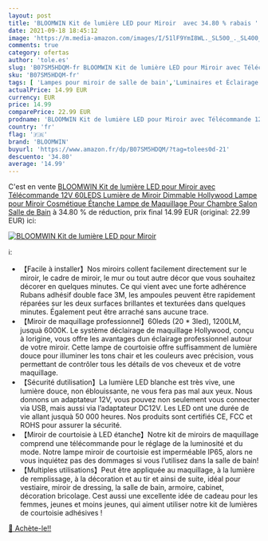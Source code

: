 ```yaml
---
layout: post
title: 'BLOOMWIN Kit de lumière LED pour Miroir  avec 34.80 % rabais '
date: 2021-09-18 18:45:12
image: 'https://m.media-amazon.com/images/I/51lF9YmI8WL._SL500_._SL400_.jpg'
comments: true
category: ofertas
author: 'tole.es'
slug: 'B07SM5HDQM-fr BLOOMWIN Kit de lumière LED pour Miroir avec Télécommande...'
sku: 'B07SM5HDQM-fr'
tags: [ 'Lampes pour miroir de salle de bain','Luminaires et Éclairage','Luminaires et éclairage','bloomwin','Éclairage de salle de bain', ]
actualPrice: 14.99 EUR
currency: EUR
price: 14.99
comparePrice: 22.99 EUR
prodname: 'BLOOMWIN Kit de lumière LED pour Miroir avec Télécommande 12V 60LEDS Lumière de Miroir Dimmable Hollywood Lampe pour Miroir Cosmétique Étanche Lampe de Maquillage Pour Chambre Salon Salle de Bain'
country: 'fr'
flag: '🇫🇷'
brand: 'BLOOMWIN'
buyurl: 'https://www.amazon.fr/dp/B07SM5HDQM/?tag=tolees0d-21'
descuento: '34.80'
average: '14.99'
---
```


C'est en vente [BLOOMWIN Kit de lumière LED pour Miroir avec Télécommande 12V 60LEDS Lumière de Miroir Dimmable Hollywood Lampe pour Miroir Cosmétique Étanche Lampe de Maquillage Pour Chambre Salon Salle de Bain](https://www.amazon.fr/dp/B07SM5HDQM/?tag=tolees0d-21)  à  34.80 % de réduction, prix final  14.99 EUR (original: 22.99 EUR) ici:

[![BLOOMWIN Kit de lumière LED pour Miroir ](https://m.media-amazon.com/images/I/51lF9YmI8WL._SL500_._SL400_.jpg)](https://www.amazon.fr/dp/B07SM5HDQM/?tag=tolees0d-21)

ℹ️:

- 【Facile à installer】Nos miroirs collent facilement directement sur le miroir, le cadre de miroir, le mur ou tout autre décor que vous souhaitez décorer en quelques minutes. Ce qui vient avec une forte adhérence Rubans adhésif double face 3M, les ampoules peuvent être rapidement réparées sur les deux surfaces brillantes et texturées dans quelques minutes. Également peut être arraché sans aucune trace.
- 【Miroir de maquillage professionnel】60leds (20 * 3led), 1200LM, jusquà 6000K. Le système déclairage de maquillage Hollywood, conçu à lorigine, vous offre les avantages dun éclairage professionnel autour de votre miroir. Cette lampe de courtoisie offre suffisamment de lumière douce pour illuminer les tons chair et les couleurs avec précision, vous permettant de contrôler tous les détails de vos cheveux et de votre maquillage.
- 【Sécurité dutilisation】La lumière LED blanche est très vive, une lumière douce, non éblouissante, ne vous fera pas mal aux yeux. Nous donnons un adaptateur 12V, vous pouvez non seulement vous connecter via USB, mais aussi via l’adaptateur DC12V. Les LED ont une durée de vie allant jusquà 50 000 heures. Nos produits sont certifiés CE, FCC et ROHS pour assurer la sécurité.
- 【Miroir de courtoisie à LED étanche】Notre kit de miroirs de maquillage comprend une télécommande pour le réglage de la luminosité et du mode. Notre lampe miroir de courtoisie est imperméable IP65, alors ne vous inquiétez pas des dommages si vous l’utilisez dans la salle de bain!
- 【Multiples utilisations】Peut être appliquée au maquillage, à la lumière de remplissage, à la décoration et au tir et ainsi de suite, idéal pour vestiaire, miroir de dressing, la salle de bain, armoire, cabinet, décoration bricolage. Cest aussi une excellente idée de cadeau pour les femmes, jeunes et moins jeunes, qui aiment utiliser notre kit de lumières de courtoisie adhésives !

[🛒 Achète-le!!](https://www.amazon.fr/dp/B07SM5HDQM/?tag=tolees0d-21)
